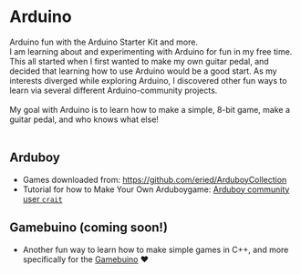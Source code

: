 # Arduino
Arduino fun with the Arduino Starter Kit and more.<br>
I am learning about and experimenting with Arduino for fun in my free time.
This all started when I first wanted to make my own guitar pedal, and decided that learning how to use Arduino would be a good start.
As my interests diverged while exploring Arduino, I discovered other fun ways to learn via several different Arduino-community projects.
<br><br>
My goal with Arduino is to learn how to make a simple, 8-bit game, make a guitar pedal, and who knows what else!
<br><br>

## Arduboy
* Games downloaded from: https://github.com/eried/ArduboyCollection
* Tutorial for how to Make Your Own Arduboygame: [Arduboy community user `crait`](https://community.arduboy.com/t/make-your-own-arduboy-game-part-1-setting-up-your-computer/7924)


## Gamebuino (coming soon!)
* Another fun way to learn how to make simple games in C++, and more specifically for the [Gamebuino](https://gamebuino.com/academy) &hearts;

